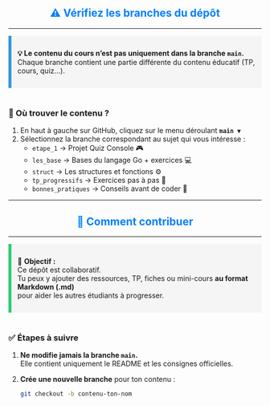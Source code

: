 <h2 align="center" style="color:#007ffd;">⚠️ Vérifiez les branches du dépôt</h2>

---

<div style="background-color:#f5f5f5; border-left:6px solid #3498db; padding:12px;">

<b>💡 Le contenu du cours n’est pas uniquement dans la branche <code>main</code>.</b>  
Chaque branche contient une partie différente du contenu éducatif (TP, cours, quiz…).

</div>

<br/>

### 🧭 Où trouver le contenu ?

1. En haut à gauche sur GitHub, cliquez sur le menu déroulant <b><code>main ▼</code></b>  
2. Sélectionnez la branche correspondant au sujet qui vous intéresse :
   - <code>etape_1</code> → Projet Quiz Console 🎮  
   - <code>les_base</code> → Bases du langage Go + exercices 💻  
   - <code>struct</code> → Les structures et fonctions ⚙️  
   - <code>tp_progressifs</code> → Exercices pas à pas 🧩  
   - <code>bonnes_pratiques</code> → Conseils avant de coder 🚀  

---

<h2 align="center" style="color:#007ffd;">🤝 Comment contribuer</h2>

---

<div style="background-color:#f5f5f5; border-left:6px solid #2ecc71; padding:12px;">

📘 **Objectif :**  
Ce dépôt est collaboratif.  
Tu peux y ajouter des ressources, TP, fiches ou mini-cours **au format Markdown (.md)**  
pour aider les autres étudiants à progresser.

</div>

<br/>

### ✅ Étapes à suivre

1. **Ne modifie jamais la branche `main`.**  
   Elle contient uniquement le README et les consignes officielles.

2. **Crée une nouvelle branche** pour ton contenu :
   ```bash
   git checkout -b contenu-ton-nom
